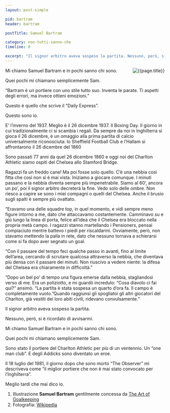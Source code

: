 ```yaml
---
layout: post-simple

pid: bartram
header: bartram

postTitle: Samuel Bartram

category: non-tutti-sanno-che
timeline: 0

excerpt: "Il signor arbitro aveva sospeso la partita. Nessuno, però, si è ricordato di avvisarmi."
---
```


<img class="responsive-img border margin-1em w25" src="https://upload.wikimedia.org/wikipedia/en/1/10/Charlton20618news1.jpg" alt="{{page.title}}" align="right">
Mi chiamo Samuel Bartram e in pochi sanno chi sono.

Quei pochi mi chiamano semplicemente Sam.

“Bartram è un portiere con uno stile tutto suo. Inventa le parate. Ti aspetti degli errori, ma invece ottieni emozioni.”

Questo è quello che scrive il “Daily Express”.

Questo sono io.


E’ l’inverno del 1937.  Meglio è il 26 dicembre 1937. Il Boxing Day. Il giorno in cui tradizionalmente ci si scambia i regali. Da sempre da noi in Inghilterra si gioca il 26 dicembre, è un omaggio alla prima partita di calcio universalmente riconosciuta: lo Sheffield Football Club e l’Hallam si affrontarono il 26 dicembre del 1860

Sono passati 77 anni da quel 26 dicembre 1860 e oggi noi del Charlton Athletic siamo ospiti del Chelsea allo Stamford Bridge.

Ragazzi fa un freddo cane! Ma poi fosse solo quello. C’è una nebbia così fitta che così non si è mai vista. Iniziamo a giocare comunque. I minuti passano e la nebbia diventa sempre più impenetrabile. Siamo al 60’, ancora un po’, poi il signor arbitro decreterà la fine. Vedo solo delle ombre. Non riesco a capire se sono i miei compagni o quelli del Chelsea. Anche il brusio sugli spalti è sempre più ovattato.

“Eravamo una delle squadre top, in quel momento, e vidi sempre meno figure intorno a me, dato che attaccavamo costantemente. Camminavo su e giù lungo la linea di porta, felice all’idea che il Chelsea era bloccato nella propria metà campo. I ragazzi stanno martellando i Pensioners, pensai compiaciuto mentre battevo i piedi per riscaldarmi. Ovviamente, però, non stavamo mettendo la palla in rete, dato che nessuno tornava a schierarsi come si fa dopo aver segnato un goal.

“Con il passare del tempo feci qualche passo in avanti, fino al limite dell’area, cercando di scrutare qualcosa attraverso la nebbia, che diventava più densa con il passare dei minuti. Non riuscivo a vedere niente: la difesa del Chelsea era chiaramente in difficoltà.”

“Dopo un bel po’ di tempo una figura emerse dalla nebbia, stagliandosi verso di me. Era un poliziotto, e mi guardò incredulo: “Cosa diavolo ci fai qui?” ansimò. “La partita è stata sospesa un quarto d’ora fa. Il campo è completamente vuoto.”Quando raggiunsi gli spogliatoi gli altri giocatori del Charlton, già vestiti dei loro abiti civili, ridevano convulsamente.”



Il signor arbitro aveva sospeso la partita.

Nessuno, però, si è ricordato di avvisarmi.

Mi chiamo Samuel Bartram e in pochi sanno chi sono.

Quei pochi mi chiamano semplicemente Sam.

Sono stato il portiere del Charlton Athletic per più di un ventennio. Un “one man club”. E degli Addicks sono diventato un eroe.

Il 18 luglio del 1981, il giorno dopo che sono morto “The Observer” mi descriveva come “il miglior portiere che non è mai stato convocato per l’Inghilterra”.


Meglio tardi che mai dico io.

<div class="post-disclaimer">

<div class="post-disclaimer">
<ol>
	<li>Illustrazione <b>Samuel Bartram</b> gentilmente concessa da <a title="Samuel Bartram - The Art of Goalkeeping" href="http://theartofgoalkeeping.com/" target="_blank">The Art of Goalkeeping</a></li>
  <li>Fotografia: <a href="https://en.wikipedia.org/wiki/Sam_Bartram" target="_blank">Wikipedia</a></li>
</ol>
</div>
